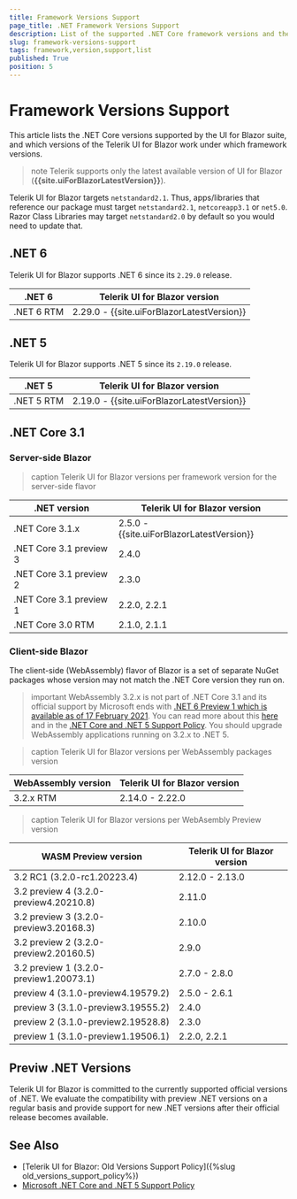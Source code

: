 ```yaml
---
title: Framework Versions Support
page_title: .NET Framework Versions Support
description: List of the supported .NET Core framework versions and the UI for Blazor versions that work on them.
slug: framework-versions-support
tags: framework,version,support,list
published: True
position: 5
---
```


# Framework Versions Support

This article lists the .NET Core versions supported by the UI for Blazor suite, and which versions of the Telerik UI for Blazor work under which framework versions.

>note Telerik supports only the latest available version of UI for Blazor (**{{site.uiForBlazorLatestVersion}}**).

Telerik UI for Blazor targets `netstandard2.1`. Thus, apps/libraries that reference our package must target `netstandard2.1`, `netcoreapp3.1` or `net5.0`. Razor Class Libraries may target `netstandard2.0` by default so you would need to update that.


## .NET 6

Telerik UI for Blazor supports .NET 6 since its `2.29.0` release.

| .NET 6     | Telerik UI for Blazor version                          |
|------------|--------------------------------------------------------|
| .NET 6 RTM | 2.29.0 - {{site.uiForBlazorLatestVersion}}             |


## .NET 5

Telerik UI for Blazor supports .NET 5 since its `2.19.0` release.

| .NET 5     | Telerik UI for Blazor version                          |
|------------|--------------------------------------------------------|
| .NET 5 RTM | 2.19.0 - {{site.uiForBlazorLatestVersion}}             |




## .NET Core 3.1

### Server-side Blazor

>caption Telerik UI for Blazor versions per framework version for the server-side flavor


| .NET version              | Telerik UI for Blazor version |
|---------------------------|-------------------------------|
| .NET Core 3.1.x           | 2.5.0 - {{site.uiForBlazorLatestVersion}}                 |
| .NET Core 3.1 preview 3   | 2.4.0                         |
| .NET Core 3.1 preview 2   | 2.3.0                         |
| .NET Core 3.1 preview 1   | 2.2.0, 2.2.1                  |
| .NET Core 3.0 RTM         | 2.1.0, 2.1.1                  |


### Client-side Blazor

The client-side (WebAssembly) flavor of Blazor is a set of separate NuGet packages whose version may not match the .NET Core version they run on.

>important WebAssembly 3.2.x is not part of .NET Core 3.1 and its official support by Microsoft ends with <a href="https://devblogs.microsoft.com/aspnet/asp-net-core-updates-in-net-6-preview-1/" target="_blank">.NET 6 Preview 1 which is available as of 17 February 2021</a>. You can read more about this <a href="https://github.com/dotnet/aspnetcore/issues/26838#issuecomment-718763457" target="_blank">here</a> and in the <a href="https://dotnet.microsoft.com/platform/support/policy/dotnet-core" target="_blank">.NET Core and .NET 5 Support Policy</a>. You should upgrade WebAssembly applications running on 3.2.x to .NET 5.

>caption Telerik UI for Blazor versions per WebAssembly packages version

| WebAssembly version                  | Telerik UI for Blazor version      |
|--------------------------------------|-------------------------------     |
| 3.2.x RTM                            | 2.14.0 - 2.22.0                    |



>caption Telerik UI for Blazor versions per WebAsembly Preview version

| WASM Preview version                 | Telerik UI for Blazor version |
|--------------------------------------|-------------------------------|
| 3.2 RC1 (3.2.0-rc1.20223.4)          | 2.12.0 - 2.13.0               |
| 3.2 preview 4 (3.2.0-preview4.20210.8)         | 2.11.0              |
| 3.2 preview 3 (3.2.0-preview3.20168.3)         | 2.10.0              |
| 3.2 preview 2 (3.2.0-preview2.20160.5)         | 2.9.0               |
| 3.2 preview 1 (3.2.0-preview1.20073.1)         | 2.7.0 - 2.8.0       |
| preview 4 (3.1.0-preview4.19579.2)   | 2.5.0 - 2.6.1                 |
| preview 3 (3.1.0-preview3.19555.2)   | 2.4.0                         |
| preview 2 (3.1.0-preview2.19528.8)   | 2.3.0                         |
| preview 1 (3.1.0-preview1.19506.1)   | 2.2.0, 2.2.1                  |


## Previw .NET Versions

Telerik UI for Blazor is committed to the currently supported official versions of .NET. We evaluate the compatibility with preview .NET versions on a regular basis and provide support for new .NET versions after their official release becomes available.


## See Also

  * [Telerik UI for Blazor: Old Versions Support Policy]({%slug old_versions_support_policy%})
  * <a href="https://dotnet.microsoft.com/platform/support/policy/dotnet-core" target="_blank">Microsoft .NET Core and .NET 5 Support Policy</a>
